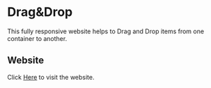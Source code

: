 # Drag&Drop
This fully responsive website helps to Drag and Drop items from one container to another.


## Website

Click [Here](https://abhisays27.github.io/Frontend-Assingment/) to visit the website.
